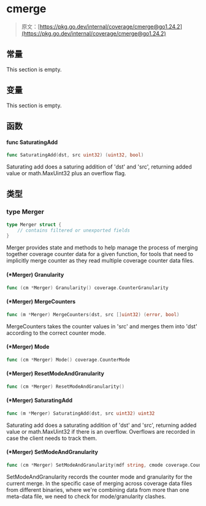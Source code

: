 # cmerge

> 原文：[https://pkg.go.dev/internal/coverage/cmerge@go1.24.2](https://pkg.go.dev/internal/coverage/cmerge@go1.24.2)






  
  
  
  
  

## 常量 

This section is empty.

## 变量

This section is empty.

## 函数

#### func SaturatingAdd 

``` go
func SaturatingAdd(dst, src uint32) (uint32, bool)
```

Saturating add does a saturing addition of 'dst' and 'src', returning added value or math.MaxUint32 plus an overflow flag.

## 类型

### type Merger 

``` go
type Merger struct {
	// contains filtered or unexported fields
}
```

Merger provides state and methods to help manage the process of merging together coverage counter data for a given function, for tools that need to implicitly merge counter as they read multiple coverage counter data files.

#### (*Merger) Granularity 

``` go
func (cm *Merger) Granularity() coverage.CounterGranularity
```

#### (*Merger) MergeCounters 

``` go
func (m *Merger) MergeCounters(dst, src []uint32) (error, bool)
```

MergeCounters takes the counter values in 'src' and merges them into 'dst' according to the correct counter mode.

#### (*Merger) Mode 

``` go
func (cm *Merger) Mode() coverage.CounterMode
```

#### (*Merger) ResetModeAndGranularity 

``` go
func (cm *Merger) ResetModeAndGranularity()
```

#### (*Merger) SaturatingAdd 

``` go
func (m *Merger) SaturatingAdd(dst, src uint32) uint32
```

Saturating add does a saturating addition of 'dst' and 'src', returning added value or math.MaxUint32 if there is an overflow. Overflows are recorded in case the client needs to track them.

#### (*Merger) SetModeAndGranularity 

``` go
func (cm *Merger) SetModeAndGranularity(mdf string, cmode coverage.CounterMode, cgran coverage.CounterGranularity) error
```

SetModeAndGranularity records the counter mode and granularity for the current merge. In the specific case of merging across coverage data files from different binaries, where we're combining data from more than one meta-data file, we need to check for mode/granularity clashes.